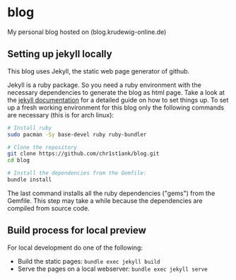 # blog

My personal blog hosted on (blog.krudewig-online.de)

## Setting up jekyll locally

This blog uses Jekyll, the static web page generator of github.

Jekyll is a ruby package. So you need a ruby environment with the necessary dependencies to generate the blog as html page. Take a look at the [jekyll documentation](https://jekyllrb.com/docs/step-by-step/) for a detailed guide on how to set things up. To set up a fresh working environment for this blog only the following commands are necessary (this is for arch linux):

```bash
# Install ruby
sudo pacman -Sy base-devel ruby ruby-bundler

# Clone the repository
git clone https://github.com/chr1st1ank/blog.git
cd blog

# Install the dependencies from the Gemfile:
bundle install
```
The last command installs all the ruby dependencies ("gems") from the Gemfile. This step may take a while because the dependencies are compiled from source code.

## Build process for local preview

For local development do one of the following:
- Build the static pages: `bundle exec jekyll build`
- Serve the pages on a local webserver: `bundle exec jekyll serve`
